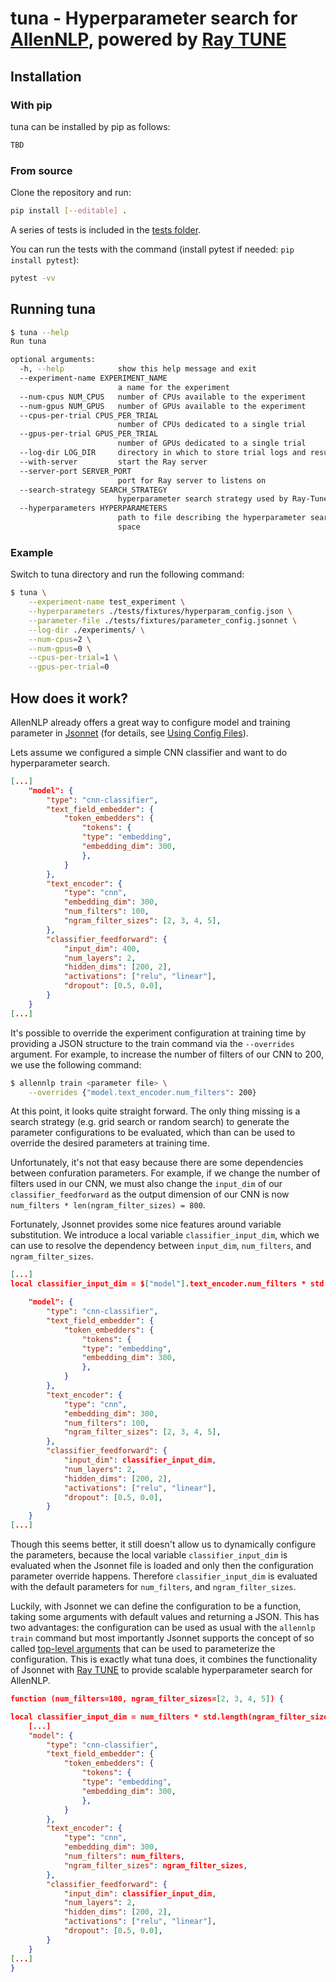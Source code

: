 # tuna - Hyperparameter search for [AllenNLP](https://github.com/allenai/allennlp), powered by [Ray TUNE](https://ray.readthedocs.io/en/latest/tune.html)

## Installation

### With pip
tuna can be installed by pip as follows:
```bash
TBD
```

### From source

Clone the repository and run:
```bash
pip install [--editable] .
```

A series of tests is included in the [tests folder](https://github.com/ChristophAlt/tuna/tree/master/tests).

You can run the tests with the command (install pytest if needed: `pip install pytest`):
```bash
pytest -vv
```

## Running tuna
```bash
$ tuna --help
Run tuna

optional arguments:
  -h, --help            show this help message and exit
  --experiment-name EXPERIMENT_NAME
                        a name for the experiment
  --num-cpus NUM_CPUS   number of CPUs available to the experiment
  --num-gpus NUM_GPUS   number of GPUs available to the experiment
  --cpus-per-trial CPUS_PER_TRIAL
                        number of CPUs dedicated to a single trial
  --gpus-per-trial GPUS_PER_TRIAL
                        number of GPUs dedicated to a single trial
  --log-dir LOG_DIR     directory in which to store trial logs and results
  --with-server         start the Ray server
  --server-port SERVER_PORT
                        port for Ray server to listens on
  --search-strategy SEARCH_STRATEGY
                        hyperparameter search strategy used by Ray-Tune
  --hyperparameters HYPERPARAMETERS
                        path to file describing the hyperparameter search
                        space
```

### Example

Switch to tuna directory and run the following command:
```bash
$ tuna \
    --experiment-name test_experiment \
    --hyperparameters ./tests/fixtures/hyperparam_config.json \
    --parameter-file ./tests/fixtures/parameter_config.jsonnet \
    --log-dir ./experiments/ \
    --num-cpus=2 \
    --num-gpus=0 \
    --cpus-per-trial=1 \
    --gpus-per-trial=0
```

## How does it work?
AllenNLP already offers a great way to configure model and training parameter in [Jsonnet](https://jsonnet.org/) (for details, see [Using Config Files](https://github.com/allenai/allennlp/blob/master/tutorials/tagger/README.md#using-config-files)).

Lets assume we configured a simple CNN classifier and want to do hyperparameter search.

```json
[...]
    "model": {
        "type": "cnn-classifier",
        "text_field_embedder": {
            "token_embedders": {
                "tokens": {
                "type": "embedding",
                "embedding_dim": 300,
                },
            }
        },
        "text_encoder": {
            "type": "cnn",
            "embedding_dim": 300,
            "num_filters": 100,
            "ngram_filter_sizes": [2, 3, 4, 5],
        },
        "classifier_feedforward": {
            "input_dim": 400,
            "num_layers": 2,
            "hidden_dims": [200, 2],
            "activations": ["relu", "linear"],
            "dropout": [0.5, 0.0],
        }
    }
[...]
```

It's possible to override the experiment configuration at training time by providing a JSON structure to the train command via the `--overrides` argument. For example, to increase the number of filters of our CNN to 200, we use the following command:

```bash
$ allennlp train <parameter file> \
    --overrides {"model.text_encoder.num_filters": 200}
```

At this point, it looks quite straight forward. The only thing missing is a search strategy (e.g. grid search or random search) to generate the parameter configurations to be evaluated, which than can be used to override the desired parameters at training time. 

Unfortunately, it's not that easy because there are some dependencies between confuration parameters. For example, if we change the number of filters used in our CNN, we must also change the `input_dim` of our `classifier_feedforward` as the output dimension of our CNN is now `num_filters * len(ngram_filter_sizes) = 800`.

Fortunately, Jsonnet provides some nice features around variable substitution. We introduce a local variable `classifier_input_dim`, which we can use to resolve the dependency between `input_dim`, `num_filters`, and `ngram_filter_sizes`.

```json
[...]
local classifier_input_dim = $["model"].text_encoder.num_filters * std.length($["model"].text_encoder.ngram_filter_sizes);

    "model": {
        "type": "cnn-classifier",
        "text_field_embedder": {
            "token_embedders": {
                "tokens": {
                "type": "embedding",
                "embedding_dim": 300,
                },
            }
        },
        "text_encoder": {
            "type": "cnn",
            "embedding_dim": 300,
            "num_filters": 100,
            "ngram_filter_sizes": [2, 3, 4, 5],
        },
        "classifier_feedforward": {
            "input_dim": classifier_input_dim,
            "num_layers": 2,
            "hidden_dims": [200, 2],
            "activations": ["relu", "linear"],
            "dropout": [0.5, 0.0],
        }
    }
[...]
```

Though this seems better, it still doesn't allow us to dynamically configure the parameters, because the local variable `classifier_input_dim` is evaluated when the Jsonnet file is loaded and only then the configuration parameter override happens. Therefore `classifier_input_dim` is evaluated with the default parameters for `num_filters`, and `ngram_filter_sizes`.

Luckily, with Jsonnet we can define the configuration to be a function, taking some arguments with default values and returning a JSON. This has two advantages: the configuration can be used as usual with the `allennlp train` command but most importantly Jsonnet supports the concept of so called [top-level arguments](https://jsonnet.org/learning/tutorial.html) that can be used to parameterize the configuration. This is exactly what tuna does, it combines the functionality of Jsonnet with [Ray TUNE](https://ray.readthedocs.io/en/latest/tune.html) to provide scalable hyperparameter search for AllenNLP.

```json
function (num_filters=100, ngram_filter_sizes=[2, 3, 4, 5]) {

local classifier_input_dim = num_filters * std.length(ngram_filter_sizes);
    [...]
    "model": {
        "type": "cnn-classifier",
        "text_field_embedder": {
            "token_embedders": {
                "tokens": {
                "type": "embedding",
                "embedding_dim": 300,
                },
            }
        },
        "text_encoder": {
            "type": "cnn",
            "embedding_dim": 300,
            "num_filters": num_filters,
            "ngram_filter_sizes": ngram_filter_sizes,
        },
        "classifier_feedforward": {
            "input_dim": classifier_input_dim,
            "num_layers": 2,
            "hidden_dims": [200, 2],
            "activations": ["relu", "linear"],
            "dropout": [0.5, 0.0],
        }
    }
[...]
}
```
